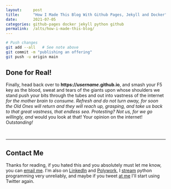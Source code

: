 ```yaml
---
layout:     post
title:      "How I Made This Blog With Github Pages, Jekyll and Docker"
date:       2021-07-05
categories: github-pages docker jekyll python github
permalink:  /alts/how-i-made-this-blog/
---
```


``` bash
# Push changes
git add --all   # See note above
git commit -m "publishing an offering"
git push -u origin main
```

## Done for Real!

Finally, head back over to **https://_username_.github.io**, and smash your F5 key as the blood, sweat and tears of the giants upon whose shoulders we stand push your bits through the tubes and out into vastness of the internet *for the mother brain to consume. Refresh and do not turn away, for soon the Old Ones will return and they will reach up, grasping, and take us back to that great vastness, that endless sea. Protesting? Not us, for we go willingly, and* would you look at that! Your opinion on the internet! Out*standing!*

<br />

---

## Contact Me

Thanks for reading, if you hated this and you absolutely must let me know, you can [email me](mailto:n@sweep.sh). I'm also on [LinkedIn](https://linkedin.com/in/noah-shreve) and [Polywork](https://www.polywork.com/n-sweep), I [stream](https://twitch.tv/n_sweep) python programming very unreliably, and maybe if you tweet [at me](https://twitter.com/at_n_sweep) I'll start using Twitter again.
